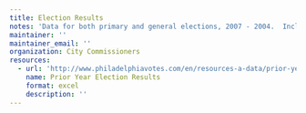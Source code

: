```yaml
---
title: Election Results
notes: 'Data for both primary and general elections, 2007 - 2004.  Includes separate files for initial results and certified results.'
maintainer: ''
maintainer_email: ''
organization: City Commissioners
resources:
  - url: 'http://www.philadelphiavotes.com/en/resources-a-data/prior-year-election-results'
    name: Prior Year Election Results
    format: excel
    description: ''
---
```

